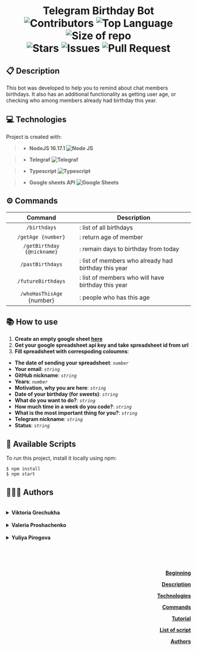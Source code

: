 # <p align="center"> Telegram Birthday Bot <br> ![Contributors][contributors] ![Top Language][top_language] ![Size of repo][repo_size] <br> ![Stars][stars] ![Issues][issues] ![Pull Request][pull_request]</p>

## :clipboard: Description

This bot was developed to help you to remind about chat members birthdays.
It also has an additional functionality as getting user age,
or checking who among members already had birthday this year.

## :computer: Technologies

Project is created with:

> - **NodeJS 16.17.1 ![Node JS][node_js_technologie]**

> - **Telegraf ![Telegraf][telegraf_technologie]**

> - **Typescript ![Typescript][typescript_technologie]**

> - **Google sheets API ![Google Sheets][google_sheets_technologie]**

## :gear: Commands

|          Command           | Description                                          |
| :------------------------: | ---------------------------------------------------- |
|        `/birthdays`        | : list of all birthdays                              |
|     `/getAge {number}`     | : return age of member                               |
| `/getBirthday {@nickname}` | : remain days to birthday from today                 |
|      `/pastBirthdays`      | : list of members who already had birthday this year |
|     `/futureBirthdays`     | : list of members who will have birthday this year   |
| `/whoHasThisAge` {number}  | : people who has this age                            |

## :books: How to use

1. **Create an empty google sheet [here][googlesheets_link]**
2. **Get your google spreadsheet api key and take spreadsheet id from url**
3. **Fill spreadsheet with correspoding coloumns**:

- **The date of sending your spreadsheet**: _`number`_
- **Your email**: _`string`_
- **GitHub nickname**: _`string`_
- **Years**: _`number`_
- **Motivation, why you are here**: _`string`_
- **Date of your birthday (for sweets)**: _`string`_
- **What do you want to do?**: _`string`_
- **How much time in a week do you code?**: _`string`_
- **What is the most important thing for you?**: _`string`_
- **Telegram nickname**: _`string`_
- **Status**: _`string`_

## 📁 Available Scripts

To run this project, install it locally using npm:

```
$ npm install
$ npm start
```

## 👩🏻‍💻 Authors

<br>

<details>
    <summary>
        <b>Viktoria Grechukha</b>
    </summary>
    <br>

- GitHub - is [here][viktoria_github]
- LinkedIn - is [here][viktoria_linkedin]

</details>

<br>

<details>        
    <summary>
        <b>Valeria Proshachenko</b>
    </summary>
    <br>

- GitHub - is [here][valeria_github]
- LinkedIn - is [here][valeria_linkedin]

</details>

<br>

<details>        
    <summary>
        <b>Yuliya Pirogova</b>
    </summary>
    <br>

- GitHub - is [here][julia_github]
- LinkedIn - is [here][julia_linkedin]

    <br>

</details>

<br> <br> <br>

<p align="right"><a href="#-telegram-birthday-bot--------"><b>Beginning</b></a></p>
<p align="right"><a href="#clipboard-description"><b>Description</b></a></p>
<p align="right"><a href="#computer-technologies"><b>Technologies</b></a></p>
<p align="right"><a href="#gear-commands"><b>Commands</b></a></p>
<p align="right"><a href="#books-how-to-use"><b>Tutorial</b></a></p>
<p align="right"><a href="#-available-scripts"><b>List of script</b></a></p>
<p align="right"><a href="#-authors"><b>Authors</b></a></p>

<!--- Variables --->
<!-- https://www.markdownguide.org/basic-syntax/#reference-style-links -->

<!--- Google Sheets link --->

[googlesheets_link]: https://www.google.com/sheets/about/

<!--- Authors links --->

<!--- Github --->

[viktoria_github]: https://github.com/vgrechukha
[valeria_github]: https://github.com/Valerchixxx
[julia_github]: https://github.com/YuliyaDM

<!--- LinkedIn --->

[viktoria_linkedin]: https://www.linkedin.com/in/vhrechukha/
[valeria_linkedin]: https://www.linkedin.com/in/%D0%B2%D0%B0%D0%BB%D0%B5%D1%80%D0%B8%D1%8F-%D0%BF%D1%80%D0%BE%D1%88%D0%B0%D1%87%D0%B5%D0%BD%D0%BA%D0%BE-71a506252/
[julia_linkedin]: https://www.linkedin.com/in/yuliya-pirogova-99880b245/

<!--- Shiels --->

<!--- About the repository --->

[repo_size]: https://img.shields.io/github/repo-size/shpp-afterjs/birthday_bot?style=flat-square&labelColor=64500a&color=yellow
[contributors]: https://img.shields.io/github/contributors/shpp-afterjs/birthday_bot.svg?style=flat-square&color=purple&labelColor=4a004a
[stars]: https://img.shields.io/github/stars/shpp-afterjs/birthday_bot.svg?style=flat-square
[issues]: https://shields.io/github/issues-raw/shpp-afterjs/birthday_bot?style=flat-square
[pull_request]: https://shields.io/github/issues-pr/shpp-afterjs/birthday_bot?style=flat-square
[top_language]: https://img.shields.io/github/languages/top/shpp-afterjs/birthday_bot.svg?style=flat-square&logo=github&color=darkgreen&labelColor=023302

<!--- Technologies --->

[telegraf_technologie]: https://img.shields.io/badge/Telegraf-black.svg?style=for-the-badge&logo=telegram&logoColor=e741ff&color=222
[node_js_technologie]: https://img.shields.io/badge/Node%20JS-black.svg?style=for-the-badge&logo=Node.js&logoColor=30bbff&color=222
[typescript_technologie]: https://img.shields.io/badge/Typescript-black.svg?style=for-the-badge&logo=Typescript&logoColor=336fff&color=222
[google_sheets_technologie]: https://img.shields.io/badge/Google%20sheets-black.svg?style=for-the-badge&logo=Google%20Sheets&logoColor=119111&color=222
